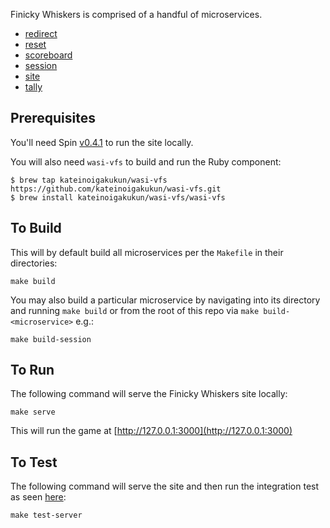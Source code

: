 Finicky Whiskers is comprised of a handful of microservices.

- [redirect](./redirect/README.md)
- [reset](./reset/README.md)
- [scoreboard](./scoreboard/README.md)
- [session](./session/README.md)
- [site](./site/README.md)
- [tally](./tally/README.md)

## Prerequisites

You'll need Spin [v0.4.1](https://github.com/fermyon/spin/releases/tag/v0.4.1)
to run the site locally.

You will also need `wasi-vfs` to build and run the Ruby component:
```
$ brew tap kateinoigakukun/wasi-vfs https://github.com/kateinoigakukun/wasi-vfs.git
$ brew install kateinoigakukun/wasi-vfs/wasi-vfs
```

## To Build

This will by default build all microservices per the `Makefile` in their directories:

```console
make build
```

You may also build a particular microservice by navigating into its directory
and running `make build` or from the root of this repo via
`make build-<microservice>` e.g.:

```console
make build-session
```

## To Run

The following command will serve the Finicky Whiskers site locally:

```console
make serve
```

This will run the game at [http://127.0.0.1:3000](http://127.0.0.1:3000)

## To Test

The following command will serve the site and then run the integration test
as seen [here](./tests/test-server.sh):

```console
make test-server
```
